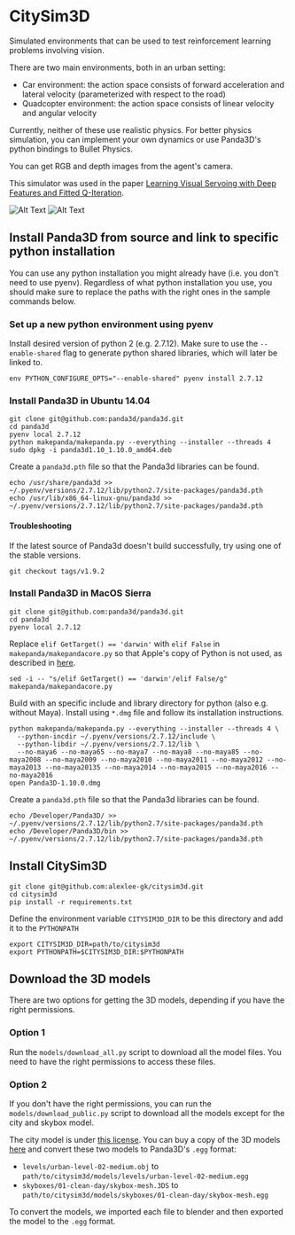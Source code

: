 # CitySim3D
Simulated environments that can be used to test reinforcement learning problems involving vision.

There are two main environments, both in an urban setting:
- Car environment: the action space consists of forward acceleration and lateral velocity (parameterized with respect to the road)
- Quadcopter environment: the action space consists of linear velocity and angular velocity

Currently, neither of these use realistic physics. For better physics simulation, you can implement your own dynamics or use Panda3D's python bindings to Bullet Physics.

You can get RGB and depth images from the agent's camera.

This simulator was used in the paper <a href="https://openreview.net/forum?id=r1YNw6sxg" target="_blank">Learning Visual Servoing with Deep Features and Fitted Q-Iteration</a>.

![Alt Text](http://rll.berkeley.edu/citysim3d/screenshot_top.gif)
![Alt Text](http://rll.berkeley.edu/citysim3d/screenshot_back.gif)

## Install Panda3D from source and link to specific python installation

You can use any python installation you might already have (i.e. you don't need to use pyenv). Regardless of what python installation you use, you should make sure to replace the paths with the right ones in the sample commands below.

### Set up a new python environment using pyenv

Install desired version of python 2 (e.g. 2.7.12). Make sure to use the `--enable-shared` flag to generate python shared libraries, which will later be linked to.
```
env PYTHON_CONFIGURE_OPTS="--enable-shared" pyenv install 2.7.12
```

### Install Panda3D in Ubuntu 14.04
```
git clone git@github.com:panda3d/panda3d.git
cd panda3d
pyenv local 2.7.12
python makepanda/makepanda.py --everything --installer --threads 4
sudo dpkg -i panda3d1.10_1.10.0_amd64.deb
```
Create a `panda3d.pth` file so that the Panda3d libraries can be found.
```
echo /usr/share/panda3d >> ~/.pyenv/versions/2.7.12/lib/python2.7/site-packages/panda3d.pth
echo /usr/lib/x86_64-linux-gnu/panda3d >> ~/.pyenv/versions/2.7.12/lib/python2.7/site-packages/panda3d.pth
```

#### Troubleshooting
If the latest source of Panda3d doesn't build successfully, try using one of the stable versions.
```
git checkout tags/v1.9.2
```

### Install Panda3D in MacOS Sierra
```
git clone git@github.com:panda3d/panda3d.git
cd panda3d
pyenv local 2.7.12
```
Replace `elif GetTarget() == 'darwin'` with `elif False` in `makepanda/makepandacore.py` so that Apple's copy of Python is not used, as described in <a href="https://www.panda3d.org/forums/viewtopic.php?f=5&t=18331" target="_blank">here</a>.
```
sed -i -- "s/elif GetTarget() == 'darwin'/elif False/g" makepanda/makepandacore.py
```
Build with an specific include and library directory for python (also e.g. without Maya). Install using `*.dmg` file and follow its installation instructions.
```
python makepanda/makepanda.py --everything --installer --threads 4 \
  --python-incdir ~/.pyenv/versions/2.7.12/include \
  --python-libdir ~/.pyenv/versions/2.7.12/lib \
  --no-maya6 --no-maya65 --no-maya7 --no-maya8 --no-maya85 --no-maya2008 --no-maya2009 --no-maya2010 --no-maya2011 --no-maya2012 --no-maya2013 --no-maya20135 --no-maya2014 --no-maya2015 --no-maya2016 --no-maya2016
open Panda3D-1.10.0.dmg
```
Create a `panda3d.pth` file so that the Panda3d libraries can be found.
```
echo /Developer/Panda3D/ >> ~/.pyenv/versions/2.7.12/lib/python2.7/site-packages/panda3d.pth
echo /Developer/Panda3D/bin >> ~/.pyenv/versions/2.7.12/lib/python2.7/site-packages/panda3d.pth
```

## Install CitySim3D
```
git clone git@github.com:alexlee-gk/citysim3d.git
cd citysim3d
pip install -r requirements.txt
```
Define the environment variable `CITYSIM3D_DIR` to be this directory and add it to the `PYTHONPATH`
```
export CITYSIM3D_DIR=path/to/citysim3d
export PYTHONPATH=$CITYSIM3D_DIR:$PYTHONPATH
```

## Download the 3D models
There are two options for getting the 3D models, depending if you have the right permissions.

### Option 1
Run the `models/download_all.py` script to download all the model files. You need to have the right permissions to access these files.

### Option 2
If you don't have the right permissions, you can run the `models/download_public.py` script to download all the models except for the city and skybox model.

The city model is under <a href="https://3drt.com/license.htm" target="_blank">this license</a>. You can buy a copy of the 3D models <a href="http://3drt.com/store/environments/megacity-construction-kit.html" target="_blank">here</a> and convert these two models to Panda3D's `.egg` format:
- `levels/urban-level-02-medium.obj` to `path/to/citysim3d/models/levels/urban-level-02-medium.egg`
- `skyboxes/01-clean-day/skybox-mesh.3DS` to `path/to/citysim3d/models/skyboxes/01-clean-day/skybox-mesh.egg`

To convert the models, we imported each file to blender and then exported the model to the `.egg` format.
